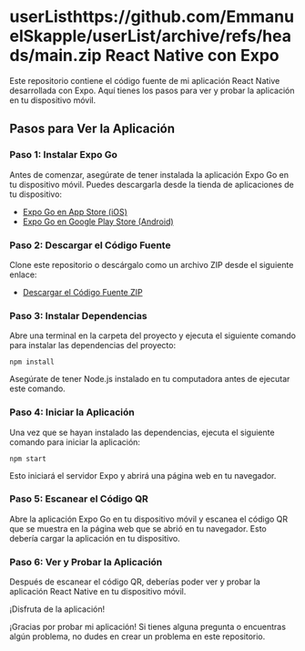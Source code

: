 # userListhttps://github.com/EmmanuelSkapple/userList/archive/refs/heads/main.zip React Native con Expo

Este repositorio contiene el código fuente de mi aplicación React Native desarrollada con Expo. Aquí tienes los pasos para ver y probar la aplicación en tu dispositivo móvil.

## Pasos para Ver la Aplicación

### Paso 1: Instalar Expo Go

Antes de comenzar, asegúrate de tener instalada la aplicación Expo Go en tu dispositivo móvil. Puedes descargarla desde la tienda de aplicaciones de tu dispositivo:
- [Expo Go en App Store (iOS)](https://apps.apple.com/us/app/expo-go/id982107779)
- [Expo Go en Google Play Store (Android)](https://play.google.com/store/apps/details?id=host.exp.exponent)

### Paso 2: Descargar el Código Fuente

Clone este repositorio o descárgalo como un archivo ZIP desde el siguiente enlace:
- [Descargar el Código Fuente ZIP](https://github.com/EmmanuelSkapple/userList/archive/refs/heads/main.zip)

### Paso 3: Instalar Dependencias

Abre una terminal en la carpeta del proyecto y ejecuta el siguiente comando para instalar las dependencias del proyecto:

```
npm install
```
Asegúrate de tener Node.js instalado en tu computadora antes de ejecutar este comando.
### Paso 4: Iniciar la Aplicación

Una vez que se hayan instalado las dependencias, ejecuta el siguiente comando para iniciar la aplicación:
```
npm start
```
Esto iniciará el servidor Expo y abrirá una página web en tu navegador.

### Paso 5: Escanear el Código QR

Abre la aplicación Expo Go en tu dispositivo móvil y escanea el código QR que se muestra en la página web que se abrió en tu navegador. Esto debería cargar la aplicación en tu dispositivo.

### Paso 6: Ver y Probar la Aplicación

Después de escanear el código QR, deberías poder ver y probar la aplicación React Native en tu dispositivo móvil.

¡Disfruta de la aplicación!

¡Gracias por probar mi aplicación! Si tienes alguna pregunta o encuentras algún problema, no dudes en crear un problema en este repositorio.



